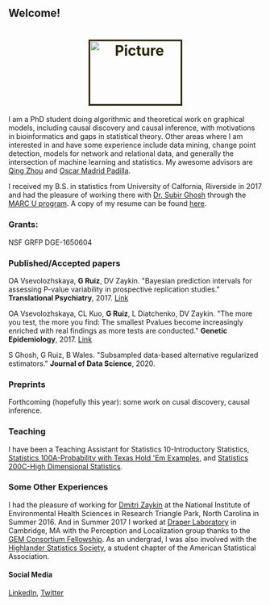 
## Welcome!

<h1 style="color: #5e9ca0; text-align: center; rotate: 90;"><span style="color: #2b2301;"><img src="./portrait.png" alt="Picture" border="3" width="180" height="125"></span></h1>


I am a PhD student doing algorithmic and theoretical work on graphical models, including causal discovery and causal inference, with motivations in bioinformatics and gaps in statistical theory. Other areas where I am interested in and have some experience include data mining, change point detection, models for network and relational data, and generally the intersection of machine learning and statistics. My awesome advisors are [Qing Zhou](http://www.stat.ucla.edu/~zhou/) and [Oscar Madrid Padilla](https://hernanmp.github.io/). 

I received my B.S. in statistics from University of Calfornia, Riverside in 2017 and had the pleasure of working there with [Dr. Subir Ghosh](https://profiles.ucr.edu/subir.ghosh) through the [MARC U program](https://marcu.ucr.edu/). A copy of my resume can be found [here](https://github.com/gabriel-ruiz/gabriel-ruiz.github.io/blob/master/resume_ruizgabriel.pdf).


### Grants: 
NSF GRFP DGE-1650604

### Published/Accepted papers

OA Vsevolozhskaya, **G Ruiz**, DV Zaykin. "Bayesian prediction intervals for assessing P-value variability in prospective replication studies." **Translational Psychiatry**, 2017. [Link](https://arxiv.org/abs/1609.01664)

OA Vsevolozhskaya, CL Kuo, **G Ruiz**, L Diatchenko, DV Zaykin. "The more you test, the more you find: The smallest Pvalues become increasingly enriched with real findings as more tests are conducted." **Genetic Epidemiology**, 2017. [Link](https://onlinelibrary.wiley.com/doi/full/10.1002/gepi.22064)

S Ghosh, G Ruiz, B Wales. "Subsampled data-based alternative regularized estimators."
 **Journal of Data Science**, 2020.



### Preprints
Forthcoming (hopefully this year): some work on cusal discovery, causal inference. 

### Teaching
I have been a Teaching Assistant for Statistics 10-Introductory Statistics, [Statistics 100A-Probability with Texas Hold 'Em Examples](http://www.stat.ucla.edu/~frederic/100a/W15/syllabus.html), and [Statistics 200C-High Dimensional Statistics](http://www.stat.ucla.edu/~arashamini/teaching/200c).


### Some Other Experiences
I had the pleasure of working for [Dmitri Zaykin](https://scholar.google.com/citations?user=Lk0u83MAAAAJ&hl=en) at the National Institute of Environmental Health Sciences in Research Triangle Park, North Carolina in Summer 2016. And in Summer 2017 I worked at [Draper Laboratory](https://www.draper.com/) in Cambridge, MA with the Perception and Localization group thanks to the [GEM Consortium Fellowship](http://www.gemfellowship.org/students/gem-fellowship-program/). As an undergrad, I was also involved with the [Highlander Statistics Society](https://highlanderlink.ucr.edu/organization/hiss), a student chapter of the American Statistical Association.

#### Social Media
[LinkedIn](https://www.linkedin.com/in/gabriel-ruiz-9a2a19b5/), [Twitter](https://twitter.com/_ruizGabriel)
